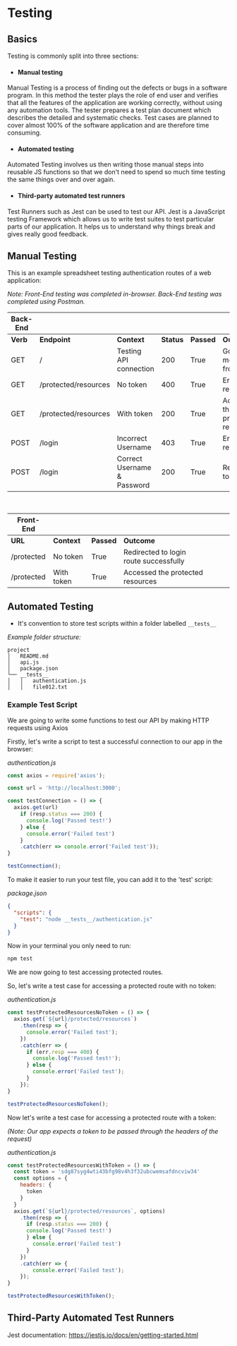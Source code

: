 # Testing

## Basics

Testing is commonly split into three sections: 

- #### Manual testing
Manual Testing is a process of finding out the defects or bugs in a software program. In this method the tester plays the role of end user and verifies that all the features of the application are working correctly, without using any automation tools. The tester prepares a test plan document which describes the detailed and systematic checks. Test cases are planned to cover almost 100% of the software application and are therefore time consuming.

- #### Automated testing
Automated Testing involves us then writing those manual steps into reusable JS functions so that we don't need to spend so much time testing the same things over and over again.

- #### Third-party automated test runners
Test Runners such as Jest can be used to test our API. Jest is a JavaScript testing Framework which allows us to write test suites to test particular parts of our application. It helps us to understand why things break and gives really good feedback.

## Manual Testing

This is an example spreadsheet testing authentication routes of a web application:

*Note: Front-End testing was completed in-browser. Back-End testing was completed using Postman.*

| Back-End | | | | | |
| --- | --- | --- | --- | --- | --- |
| **Verb** | **Endpoint** | **Context** | **Status** | **Passed** | **Outcome**
| GET | / | Testing API connection | 200 | True | Got message from API |
| GET | /protected/resources | No token | 400 | True | Error response |
| GET | /protected/resources | With token | 200 | True | Accessed the protected resources |
| POST | /login | Incorrect Username | 403 | True | Error response |
| POST | /login | Correct Username & Password | 200 | True | Received token |

<br>

| Front-End | | | | | | |
| --- | --- | --- | --- | --- | --- | --- |
| **URL** | **Context** | **Passed** | **Outcome**
| /protected | No token | True | Redirected to login route successfully
| /protected | With token | True | Accessed the protected resources

## Automated Testing

- It's convention to store test scripts within a folder labelled `__tests__`

*Example folder structure:*

```
project
│   README.md
│   api.js
│   package.json    
└── __tests__
│   │   authentication.js
│   │   file012.txt
```

### Example Test Script

We are going to write some functions to test our API by making HTTP requests using Axios

Firstly, let's write a script to test a successful connection to our app in the browser:

*authentication.js*
```javascript
const axios = require('axios');

const url = 'http://localhost:3000';

const testConnection = () => {
  axios.get(url)
    if (resp.status === 200) {
      console.log('Passed test!')
    } else {
      console.error('Failed test')
    }
    .catch(err => console.error('Failed test'));
}

testConnection();
```

To make it easier to run your test file, you can add it to the 'test' script:

*package.json*
```json
{
  "scripts": {
    "test": "node __tests__/authentication.js"
  }
}
```

Now in your terminal you only need to run:
```bash
npm test
```

We are now going to test accessing protected routes.

So, let's write a test case for accessing a protected route with no token:

*authentication.js*
```javascript
const testProtectedResourcesNoToken = () => {
  axios.get(`${url}/protected/resources`)
    .then(resp => {
      console.error('Failed test');
    })
    .catch(err => {
      if (err.resp === 400) {
        console.log('Passed test!');
      } else {
        console.error('Failed test');
      }
    });
}

testProtectedResourcesNoToken();
```

Now let's write a test case for accessing a protected route with a token:

*(Note: Our app expects a token to be passed through the headers of the request)*

*authentication.js*
```javascript
const testProtectedResourcesWithToken = () => {
  const token = 'sdg87syg4wti43bfg98v4h3f32ubcwemsafdncviw34'
  const options = {
    headers: {
      token
    }
  }
  axios.get(`${url}/protected/resources`, options)
    .then(resp => {
      if (resp.status === 200) {
      console.log('Passed test!')
      } else {
        console.error('Failed test')
      }
    })
    .catch(err => {
        console.error('Failed test');
    });
}

testProtectedResourcesWithToken();
```

## Third-Party Automated Test Runners

Jest documentation: https://jestjs.io/docs/en/getting-started.html

